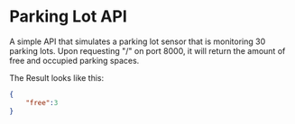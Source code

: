 Parking Lot API
===============
A simple API that simulates a parking lot sensor that is monitoring 30 parking lots. Upon requesting "/" on port 8000, it will return the amount of free and occupied parking spaces.

The Result looks like this:
```json
{
    "free":3
}
```